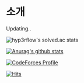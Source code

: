  # 소개
 Updating..

![hyp3rflow's solved.ac stats](https://github-readme-solvedac.hyp3rflow.vercel.app/api/?handle=jjun3511)

 [![Anurag's github stats](https://github-readme-stats.vercel.app/api?username=F-hiller)](https://github.com/anuraghazra/github-readme-stats)

[![CodeForces Profile](https://cf.leed.at?id=jjun6912)](https://codeforces.com/profile/jjun6912)

[![Hits](https://hits.seeyoufarm.com/api/count/incr/badge.svg?url=https%3A%2F%2Fgithub.com%2FF-hiller&count_bg=%2379C83D&title_bg=%23555555&icon=&icon_color=%23E7E7E7&title=hits&edge_flat=false)](https://hits.seeyoufarm.com)
  
<!--
- 🔭 I’m currently working on Korea National University - Computer Science and Engineering.
- 🌱 I’m currently learning about Node Js, C++.
- 👯 I’m looking to collaborate on ...
- 🤔 I’m looking for help with ...
- 💬 Ask me about ...
- 📫 How to reach me: ...
- 😄 Pronouns: ...
- ⚡ Fun fact: I need help.. 
-->
